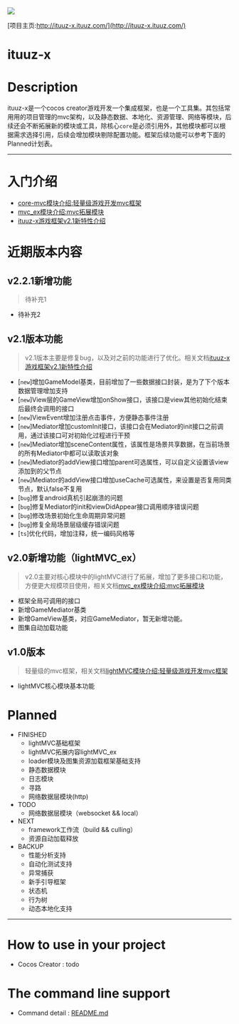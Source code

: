 <img src="http://ww1.sinaimg.cn/large/0060lm7Tgy1finqq0pk5lj303k03kjr9.jpg">  

[项目主页:http://ituuz-x.ituuz.com/](http://ituuz-x.ituuz.com/)

ituuz-x
============

# Description
ituuz-x是一个cocos creator游戏开发一个集成框架，也是一个工具集。其包括常用用的项目管理的mvc架构，以及静态数据、本地化、资源管理、网络等模块，后续还会不断拓展新的模块或工具，除核心`core`是必须引用外，其他模块都可以根据需求选择引用，后续会增加模块剔除配置功能。框架后续功能可以参考下面的Planned计划表。

------------

# 入门介绍
- [core-mvc模块介绍:轻量级游戏开发mvc框架](http://ituuz.com/2019/07/15/lightMVC-1/)
- [mvc_ex模块介绍:mvc拓展模块](http://ituuz.com/2019/10/09/mvc-ex/)
- [ituuz-x游戏框架v2.1新特性介绍](http://ituuz.com/2019/11/10/ituuz-x-v2-1特性介绍/)

# 近期版本内容
## v2.2.1新增功能
> 待补充1
- 待补充2

## v2.1版本功能
> v2.1版本主要是修复bug，以及对之前的功能进行了优化。相关文档[ituuz-x游戏框架v2.1新特性介绍](http://ituuz.com/2019/11/10/ituuz-x-v2-1特性介绍/)
- [`new`]增加GameModel基类，目前增加了一些数据接口封装，是为了下个版本数据管理增加支持
- [`new`]View层的GameView增加onShow接口，该接口是view其他初始化结束后最终会调用的接口
- [`new`]ViewEvent增加注册点击事件，方便静态事件注册
- [`new`]Mediator增加customInit接口，该接口会在Mediator的init接口之前调用，通过该接口可对初始化过程进行干预
- [`new`]Mediator增加sceneContent属性，该属性是场景共享数据，在当前场景的所有Mediator中都可以读取该对象
- [`new`]Mediator的addView接口增加parent可选属性，可以自定义设置该view添加到的父节点
- [`new`]Mediator的addView接口增加useCache可选属性，来设置是否复用同类节点，默认false不复用
- [`bug`]修复android真机引起崩溃的问题
- [`bug`]修复Mediator的init和viewDidAppear接口调用顺序错误问题
- [`bug`]修改场景初始化生命周期异常问题
- [`bug`]修复全局场景层级缓存错误问题
- [`ts`]优化代码，增加注释，统一编码风格等

## v2.0新增功能（lightMVC_ex）
> v2.0主要对核心模块中的lightMVC进行了拓展，增加了更多接口和功能，方便更大规模项目使用，相关文档[mvc_ex模块介绍:mvc拓展模块](http://ituuz.com/2019/10/09/mvc-ex/)
- 框架全局可调用的接口
- 新增GameMediator基类
- 新增GameView基类，对应GameMediator，暂无新增功能。
- 图集自动加载功能

## v1.0版本
> 轻量级的mvc框架，相关文档[lightMVC模块介绍:轻量级游戏开发mvc框架](http://ituuz.com/2019/07/15/lightMVC-1/)
- lightMVC核心模块基本功能

# Planned
- FINISHED
	- lightMVC基础框架
    - lightMVC拓展内容lightMVC_ex
    - loader模块及图集资源加载框架基础支持
    - 静态数据模块
    - 日志模块
    - 寻路
    - 网络数据层模块(http)
- TODO 
    - 网络数据层模块（websocket && local）
- NEXT
    - framework工作流（build && culling）
    - 资源自动加载释放
- BACKUP
	- 性能分析支持
    - 自动化测试支持
    - 异常捕获 
    - 新手引导框架
    - 状态机
    - 行为树
    - 动态本地化支持

------------

# How to use in your project
- Cocos Creator : todo

# The command line support
- Command detail : [README.md](https://github.com/yue19870813/ituuz-x/blob/master/tools/README.md)

